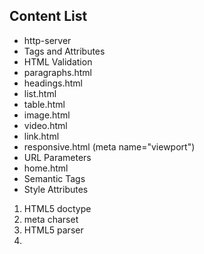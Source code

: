 Content List
---


- http-server
 - Tags and Attributes
 - HTML Validation
 - paragraphs.html
 - headings.html
 - list.html
 - table.html
 - image.html
 - video.html
 - link.html
 - responsive.html (meta name="viewport")
 - URL Parameters
 - home.html
 - Semantic Tags
 - Style Attributes
 
1. HTML5 doctype
1. meta charset
1. HTML5 parser
1. 
